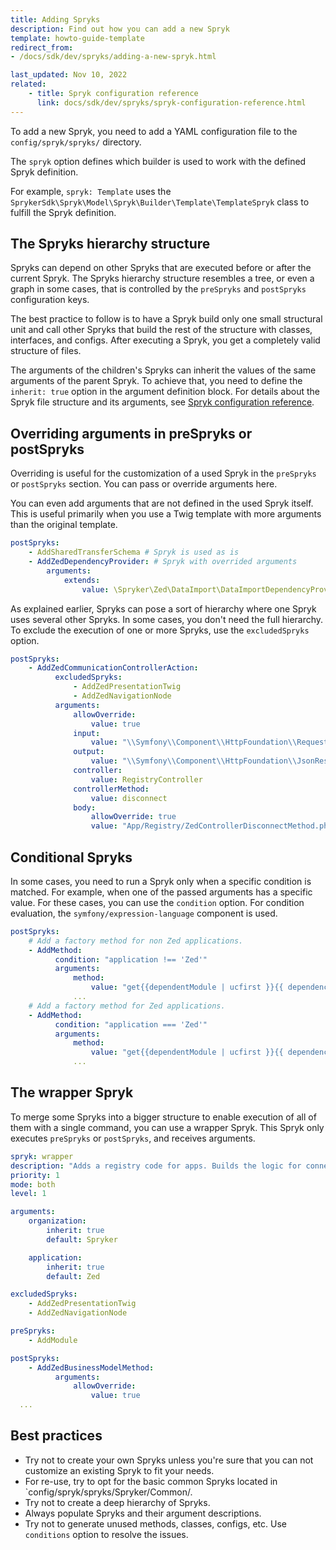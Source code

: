 ```yaml
---
title: Adding Spryks
description: Find out how you can add a new Spryk
template: howto-guide-template
redirect_from:
- /docs/sdk/dev/spryks/adding-a-new-spryk.html

last_updated: Nov 10, 2022
related:
    - title: Spryk configuration reference
      link: docs/sdk/dev/spryks/spryk-configuration-reference.html
---
```


To add a new Spryk, you need to add a YAML configuration file to the `config/spryk/spryks/` directory.

The `spryk` option defines which builder is used to work with the defined Spryk definition.

For example, `spryk: Template` uses the `SprykerSdk\Spryk\Model\Spryk\Builder\Template\TemplateSpryk` class to fulfill the Spryk definition.

## The Spryks hierarchy structure

Spryks can depend on other Spryks that are executed before or after the current Spryk. The Spryks hierarchy structure resembles a tree, or even a graph in some cases, that is controlled by the `preSpryks` and `postSpryks` configuration keys.

The best practice to follow is to have a Spryk build only one small structural unit and call other Spryks that build the rest of the structure with classes, interfaces, and configs. After executing a Spryk, you get a completely valid structure of files.

The arguments of the children's Spryks can inherit the values of the same arguments of the parent Spryk. To achieve that, you need to define the `inherit: true` option in the argument definition block. For details about the Spryk file structure and its arguments, see [Spryk configuration reference](/docs/sdk/dev/spryks/spryk-configuration-reference.html#the-root-configuration).

## Overriding arguments in preSpryks or postSpryks

Overriding is useful for the customization of a used Spryk in the `preSpryks` or `postSpryks` section. You can pass or override arguments here.

You can even add arguments that are not defined in the used Spryk itself. This is useful primarily when you use a Twig template with more arguments than the original template.

```yaml
postSpryks:
    - AddSharedTransferSchema # Spryk is used as is
    - AddZedDependencyProvider: # Spryk with overrided arguments
        arguments:
            extends:
                value: \Spryker\Zed\DataImport\DataImportDependencyProvider
```

As explained earlier, Spryks can pose a sort of hierarchy where one Spryk uses several other Spryks. In some cases, you don't need the full hierarchy. To exclude the execution of one or more Spryks, use the `excludedSpryks` option.

```yaml
postSpryks:
    - AddZedCommunicationControllerAction:
          excludedSpryks:
              - AddZedPresentationTwig
              - AddZedNavigationNode
          arguments:
              allowOverride:
                  value: true
              input:
                  value: "\\Symfony\\Component\\HttpFoundation\\Request $request"
              output:
                  value: "\\Symfony\\Component\\HttpFoundation\\JsonResponse"
              controller:
                  value: RegistryController
              controllerMethod:
                  value: disconnect
              body:
                  allowOverride: true
                  value: "App/Registry/ZedControllerDisconnectMethod.php.twig"
```

## Conditional Spryks

In some cases, you need to run a Spryk only when a specific condition is matched. For example, when one of the passed arguments has a specific value. For these cases, you can use the `condition` option.
For condition evaluation, the `symfony/expression-language` component is used.

```yaml
postSpryks:
    # Add a factory method for non Zed applications.
    - AddMethod:
          condition: "application !== 'Zed'"
          arguments:
              method:
                  value: "get{{dependentModule | ucfirst }}{{ dependencyType | ucfirst }}"
              ...
    # Add a factory method for Zed applications.
    - AddMethod:
          condition: "application === 'Zed'"
          arguments:
              method:
                  value: "get{{dependentModule | ucfirst }}{{ dependencyType | ucfirst }}"
              ...
```
## The wrapper Spryk

To merge some Spryks into a bigger structure to enable execution of all of them with a single command, you can use a wrapper Spryk.
This Spryk only executes `preSpryks` or `postSpryks`, and receives arguments.

```yaml
spryk: wrapper
description: "Adds a registry code for apps. Builds the logic for connection and disconnection."
priority: 1
mode: both
level: 1

arguments:
    organization:
        inherit: true
        default: Spryker

    application:
        inherit: true
        default: Zed

excludedSpryks:
    - AddZedPresentationTwig
    - AddZedNavigationNode

preSpryks:
    - AddModule

postSpryks:
    - AddZedBusinessModelMethod:
          arguments:
              allowOverride:
                  value: true
  ...
```

## Best practices

- Try not to create your own Spryks unless you're sure that you can not customize an existing Spryk to fit your needs.
- For re-use, try to opt for the basic common Spryks located in `config/spryk/spryks/Spryker/Common/.
- Try not to create a deep hierarchy of Spryks.
- Always populate Spryks and their argument descriptions.
- Try not to generate unused methods, classes, configs, etc. Use `conditions` option to resolve the issues.
